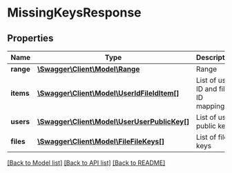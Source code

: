 # MissingKeysResponse

## Properties
Name | Type | Description | Notes
------------ | ------------- | ------------- | -------------
**range** | [**\Swagger\Client\Model\Range**](Range.md) | Range | [optional] 
**items** | [**\Swagger\Client\Model\UserIdFileIdItem[]**](UserIdFileIdItem.md) | List of user ID and file ID mappings | [optional] 
**users** | [**\Swagger\Client\Model\UserUserPublicKey[]**](UserUserPublicKey.md) | List of user public keys | [optional] 
**files** | [**\Swagger\Client\Model\FileFileKeys[]**](FileFileKeys.md) | List of file keys | [optional] 

[[Back to Model list]](../README.md#documentation-for-models) [[Back to API list]](../README.md#documentation-for-api-endpoints) [[Back to README]](../README.md)


